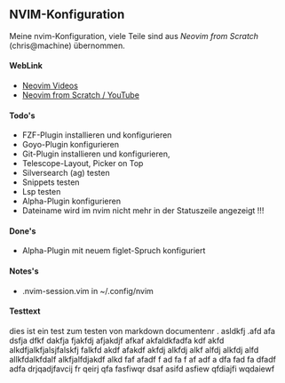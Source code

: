 
## NVIM-Konfiguration ##
Meine nvim-Konfiguration, viele Teile sind aus *Neovim from Scratch* (chris@machine) übernommen.

#### WebLink ####
- [Neovim Videos](https://search.brave.com/videos?q=youtube%20neovim&source=web)
- [Neovim from Scratch / YouTube](https://www.youtube.com/watch?v=ctH-a-1eUME&list=PLhoH5vyxr6Qq41NFL4GvhFp-WLd5xzIzZ&index=1)

#### Todo's ####
- FZF-Plugin installieren und konfigurieren
- Goyo-Plugin konfigurieren
- Git-Plugin installieren und konfigurieren, 
- Telescope-Layout, Picker on Top
- Silversearch (ag) testen
- Snippets testen
- Lsp testen
- Alpha-Plugin konfigurieren
- Dateiname wird im nvim nicht mehr in der Statuszeile angezeigt !!!

#### Done's ####
- Alpha-Plugin mit neuem figlet-Spruch konfiguriert
#### Notes's ####
- .nvim-session.vim in ~/.config/nvim

#### Testtext ####
dies ist ein test zum testen von markdown documentenr . asldkfj .afd afa dsfja dfkf dakfja fjakfdj afjakdjf afkaf akfaldkfadfa kdf akfd alkdfjalkfjalsjfalskfj  falkfd akdf afakdf akfdj alkfdj alkf alfdj alkfdj alfd allkfdalkfdalf alkfjalfdjakdf alkd faf afadf f ad fa f af adf a dfa fad fa dfadf adfa drjqadjfavcij fr qeirj qfa fasfiwqr dsaf asifd asfiew qfdiajfi wqdaiewf
